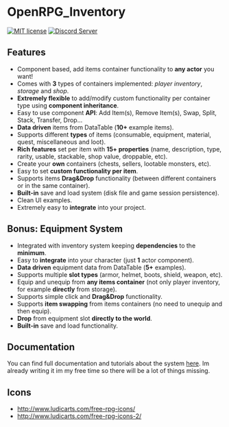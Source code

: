 # OpenRPG_Inventory

[![MIT license](https://img.shields.io/badge/License-MIT-blue.svg)](https://lbesson.mit-license.org/)
[![Discord Server](https://discord.com/api/guilds/814412583988756581/embed.png)](https://discord.gg/SkYcWZrEEM)

## Features

-   Component based, add items container functionality to **any actor**
    you want!
-   Comes with **3** types of containers implemented: *player
    inventory*, *storage* and *shop*.
-   **Extremely flexible** to add/modify custom functionality per
    container type using **component inheritance**.
-   Easy to use component **API**: Add Item(s), Remove Item(s), Swap,
    Split, Stack, Transfer, Drop...
-   **Data driven** items from DataTable (**10+** example items).
-   Supports different **types** of items (consumable, equipment,
    material, quest, miscellaneous and loot).
-   **Rich features** set per item with **15+ properties** (name,
    description, type, rarity, usable, stackable, shop value, droppable,
    etc).
-   Create your **own** containers (chests, sellers, lootable monsters,
    etc).
-   Easy to set **custom functionality per item**.
-   Supports items **Drag&Drop** functionality (between different
    containers or in the same container).
-   **Built-in** save and load system (disk file and game session
    persistence).
-   Clean UI examples.
-   Extremely easy to **integrate** into your project.

## Bonus: Equipment System

-   Integrated with inventory system keeping **dependencies** to the
    **minimum**.
-   Easy to **integrate** into your character (just **1** actor
    component).
-   **Data driven** equipment data from DataTable (**5+** examples).
-   Supports multiple **slot types** (armor, helmet, boots, shield,
    weapon, etc).
-   Equip and unequip from **any items container** (not only player
    inventory, for example **directly** from storage).
-   Supports simple click and **Drag&Drop** functionality.
-   Supports **item swapping** from items containers (no need to unequip
    and then equip).
-   **Drop** from equipment slot **directly to the world**.
-   **Built-in** save and load functionality.

## Documentation

You can find full documentation and tutorials about the system [here](https://openrpg-inventory.readthedocs.io/). Im already writing it im my free time so there will be a lot of things missing.

## Icons
  - http://www.ludicarts.com/free-rpg-icons/
  - http://www.ludicarts.com/free-rpg-icons-2/

